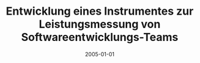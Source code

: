 ---
abstract: ''
authors:
- Mario Hiermann
date: '2005-01-01'
featured: false
links:
- name: Publik
  url: https://publik.tuwien.ac.at/showentry.php?ID=139681&lang=2
publication_types:
- '7'
publishDate: '2005-01-01'
title: Entwicklung eines Instrumentes zur Leistungsmessung von Softwareentwicklungs-Teams
url_pdf: ''
---